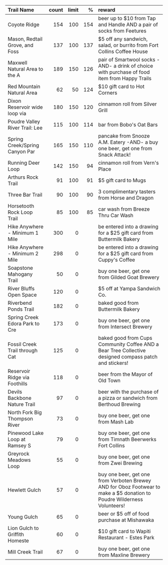 | Trail Name                     |   count |   limit |   % | reward                                                                                                                  |
|:-------------------------------|--------:|--------:|----:|:------------------------------------------------------------------------------------------------------------------------|
| Coyote Ridge                   |     154 |     100 | 154 | beer up to $10 from Tap and Handle AND a pair of socks from Feetures                                                    |
| Mason, Redtail Grove, and Foss |     137 |     100 | 137 | $5 off any sandwich, salad, or burrito from Fort Collins Coffee House                                                   |
| Maxwell Natural Area to the A  |     189 |     150 | 126 | pair of Smartwool socks -AND- a drink of choice with purchase of food item from Happy Trails                            |
| Red Mountain Natural Area      |      62 |      50 | 124 | $10 gift card to Hot Corners                                                                                            |
| Dixon Reservoir wide loop via  |     180 |     150 | 120 | cinnamon roll from Silver Grill                                                                                         |
| Poudre Valley River Trail: Lee |     115 |     100 | 114 | bar from Bobo's Oat Bars                                                                                                |
| Spring Creek/Spring Canyon Par |     165 |     150 | 110 | pancake from Snooze A.M. Eatery -AND- a buy one beer, get one from Snack Attack!                                        |
| Running Deer Loop              |     142 |     150 |  94 | cinnamon roll from Vern's Place                                                                                         |
| Arthurs Rock Trail             |      91 |     100 |  91 | $5 gift card to Mugs                                                                                                    |
| Three Bar Trail                |      90 |     100 |  90 | 3 complimentary tasters from Horse and Dragon                                                                           |
| Horsetooth Rock Loop Trail     |      85 |     100 |  85 | car wash from Breeze Thru Car Wash                                                                                      |
| Hike Anywhere - Minimum 1 Mile |     300 |       0 |     | be entered into a drawing for a $25 gift card from Buttermilk Bakery                                                    |
| Hike Anywhere - Minimum 2 Mile |     298 |       0 |     | be entered into a drawing for a $25 gift card from Cuppy's Coffee                                                       |
| Soapstone Mahogany Trail       |      50 |       0 |     | buy one beer, get one from Gilded Goat Brewery                                                                          |
| River Bluffs Open Space        |     120 |       0 |     | $5 off at Yampa Sandwich Co.                                                                                            |
| Riverbend Ponds Trail          |     182 |       0 |     | baked good from Buttermilk Bakery                                                                                       |
| Spring Creek Edora Park to Cre |     173 |       0 |     | buy one beer, get one from Intersect Brewery                                                                            |
| Fossil Creek Trail through Cat |     125 |       0 |     | baked good from Cups Community Coffee AND a Bear Tree Collective designed compass patch and stickers!                   |
| Reservoir Ridge via Foothills  |     118 |       0 |     | beer from the Mayor of Old Town                                                                                         |
| Devils Backbone Nature Trail   |      97 |       0 |     | beer with the purchase of a pizza or sandwich from Berthoud Brewing                                                     |
| North Fork Big Thompson River  |      73 |       0 |     | buy one beer, get one from Mash Lab                                                                                     |
| Pinewood Lake Loop at Ramsey S |      79 |       0 |     | buy one beer, get one from Timnath Beerwerks Fort Collins                                                               |
| Greyrock Meadows Loop          |      55 |       0 |     | buy one beer, get one from Zwei Brewing                                                                                 |
| Hewlett Gulch                  |      57 |       0 |     | buy one beer, get one from Verboten Brewey AND for Oboz Footwear to make a $5 donation to Poudre Wilderness Volunteers! |
| Young Gulch                    |      65 |       0 |     | beer or $5 off of food purchase at Mishawaka                                                                            |
| Lion Gulch to Griffith Homeste |      60 |       0 |     | $10 gift card to Wapiti Restaurant - Estes Park                                                                         |
| Mill Creek Trail               |      67 |       0 |     | buy one beer, get one from Maxline Brewery                                                                              |